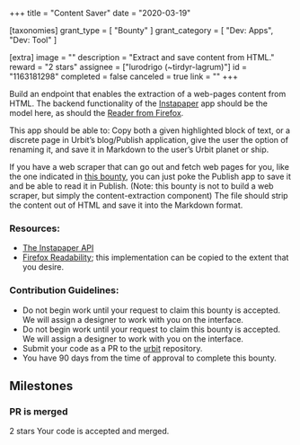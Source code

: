 +++
title = "Content Saver"
date = "2020-03-19"

[taxonomies]
grant_type = [ "Bounty" ]
grant_category = [ "Dev: Apps", "Dev: Tool" ]

[extra]
image = ""
description = "Extract and save content from HTML."
reward = "2 stars"
assignee = ["lurodrigo (~tirdyr-lagrum)"]
id = "1163181298"
completed = false
canceled = true
link = ""
+++

Build an endpoint that enables the extraction of a web-pages content from HTML. The backend functionality of the [Instapaper](https://www.instapaper.com/) app should be the model here, as should the [Reader from Firefox](https://github.com/mozilla/readability).

This app should be able to: Copy both a given highlighted block of text, or a discrete page in Urbit’s blog/Publish application, give the user the option of renaming it, and save it in Markdown to the user’s Urbit planet or ship.

If you have a web scraper that can go out and fetch web pages for you, like the one indicated in [this bounty](https://grants.urbit.org/bounties/1967189374-web-scraper), you can just poke the Publish app to save it and be able to read it in Publish. (Note: this bounty is not to build a web scraper, but simply the content-extraction component)
The file should strip the content out of HTML and save it into the Markdown format.

### Resources:

- [The Instapaper API](https://www.instapaper.com/api)
- [Firefox Readability](https://github.com/mozilla/readability); this implementation can be copied to the extent that you desire.

### Contribution Guidelines:

- Do not begin work until your request to claim this bounty is accepted. We will assign a designer to work with you on the interface.
- Do not begin work until your request to claim this bounty is accepted. We will assign a designer to work with you on the interface.
- Submit your code as a PR to the [urbit](github.com/urbit/urbit) repository.
- You have 90 days from the time of approval to complete this bounty.

## Milestones

### PR is merged

2 stars
Your code is accepted and merged.
